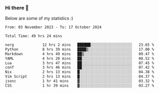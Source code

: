 ### Hi there 👋
Below are some of my statistics :)

<!--START_SECTION:waka-->

```txt
From: 03 November 2023 - To: 17 October 2024

Total Time: 49 hrs 24 mins

norg             12 hrs 2 mins   ██████░░░░░░░░░░░░░░░░░░░   23.65 %
Python           8 hrs 39 mins   ████▒░░░░░░░░░░░░░░░░░░░░   17.00 %
Markdown         4 hrs 49 mins   ██▒░░░░░░░░░░░░░░░░░░░░░░   09.47 %
YAML             4 hrs 20 mins   ██░░░░░░░░░░░░░░░░░░░░░░░   08.52 %
Lua              3 hrs 47 mins   ██░░░░░░░░░░░░░░░░░░░░░░░   07.45 %
conf             3 hrs 46 mins   ██░░░░░░░░░░░░░░░░░░░░░░░   07.42 %
Nix              2 hrs 13 mins   █░░░░░░░░░░░░░░░░░░░░░░░░   04.38 %
Vim Script       2 hrs 13 mins   █░░░░░░░░░░░░░░░░░░░░░░░░   04.37 %
jsonc            1 hr 41 mins    ▓░░░░░░░░░░░░░░░░░░░░░░░░   03.32 %
CSS              1 hr 39 mins    ▓░░░░░░░░░░░░░░░░░░░░░░░░   03.27 %
```

<!--END_SECTION:waka-->

<!--
**KlapenHz/KlapenHz** is a ✨ _special_ ✨ repository because its `README.md` (this file) appears on your GitHub profile.

Here are some ideas to get you started:

- 🔭 I’m currently working on ...
- 🌱 I’m currently learning ...
- 👯 I’m looking to collaborate on ...
- 🤔 I’m looking for help with ...
- 💬 Ask me about ...
- 📫 How to reach me: ...
- 😄 Pronouns: ...
- ⚡ Fun fact: ...
-->
